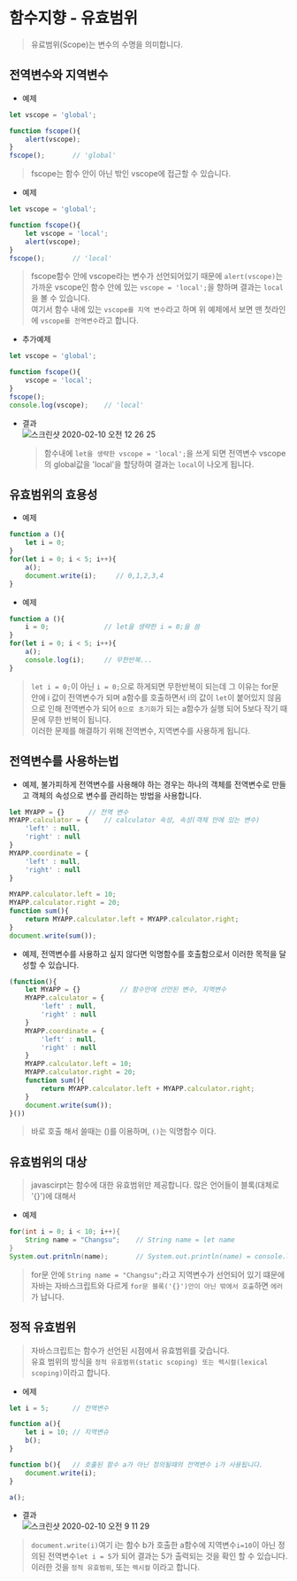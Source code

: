 # 함수지향 - 유효범위
> 유료범위(Scope)는 변수의 수명을 의미합니다.

## 전역변수와 지역변수

- 예제
```js
let vscope = 'global';

function fscope(){
    alert(vscope);
}
fscope();       // 'global'
```
> fscope는 함수 안이 아닌 밖인 vscope에 접근할 수 있습니다.

- 예제
```js
let vscope = 'global';

function fscope(){
    let vscope = 'local';
    alert(vscope);
}
fscope();       // 'local'
```
> fscope함수 안에 vscope라는 변수가 선언되어있기 때문에 `alert(vscope)`는 가까운 vscope인 함수 안에 있는 `vscope = 'local';`을 향하며 결과는 `local`을 볼 수 있습니다.  
 여기서 함수 내에 있는 `vscope를 지역 변수`라고 하며 위 예제에서 보면 맨 첫라인에 `vscope를 전역변수`라고 합니다.

- 추가예제
```js
let vscope = 'global';

function fscope(){
    vscope = 'local';
}
fscope();       
console.log(vscope);    // 'local'
```
- 결과  
![스크린샷 2020-02-10 오전 12 26 25](https://user-images.githubusercontent.com/29330085/74104821-fe7f6f80-4b9b-11ea-9e66-bd107bb1c171.png)

    > 함수내에 `let을 생략한 vscope = 'local';`을 쓰게 되면 전역변수 vscope의 global값을 'local'을 할당하여 결과는 `local`이 나오게 됩니다.


## 유효범위의 효용성
- 예제
```js
function a (){
    let i = 0;
}
for(let i = 0; i < 5; i++){
    a();
    document.write(i);     // 0,1,2,3,4
}
```
- 예제
```js
function a (){
    i = 0;              // let을 생략한 i = 0;을 씀
}
for(let i = 0; i < 5; i++){
    a();
    console.log(i);     // 무한반복...
}
```
> `let i = 0;`이 아닌 `i = 0;`으로 하게되면 무한반복이 되는데 그 이유는 for문 안에 i 값이 전역변수가 되며 a함수를 호출하면서 i의 값이 `let`이 붙어있지 않음으로 인해 전역변수가 되어 `0으로 초기화`가 되는 a함수가 실행 되어 5보다 작기 때문에 무한 반복이 됩니다.  
이러한 문제를 해결하기 위해 전역변수, 지역변수를 사용하게 됩니다.


## 전역변수를 사용하는법
- 예제, 불가피하게 전역변수를 사용해야 하는 경우는 하나의 객체를 전역변수로 만들고 객체의 속성으로 변수를 관리하는 방법을 사용합니다.
```js
let MYAPP = {}      // 전역 변수
MYAPP.calculator = {    // calculator 속성, 속성(객체 안에 있는 변수)
    'left' : null,
    'right' : null
}
MYAPP.coordinate = {
    'left' : null,
    'right' : null
}
 
MYAPP.calculator.left = 10;
MYAPP.calculator.right = 20;
function sum(){
    return MYAPP.calculator.left + MYAPP.calculator.right;
}
document.write(sum());
```

- 예제, 전역변수를 사용하고 싶지 않다면 익명함수를 호출함으로서 이러한 목적을 달성할 수 있습니다.
```js
(function(){
    let MYAPP = {}          // 함수안에 선언된 변수, 지역변수
    MYAPP.calculator = {
        'left' : null,
        'right' : null
    }
    MYAPP.coordinate = {
        'left' : null,
        'right' : null
    }
    MYAPP.calculator.left = 10;
    MYAPP.calculator.right = 20;
    function sum(){
        return MYAPP.calculator.left + MYAPP.calculator.right;
    }
    document.write(sum());
}())
```
> 바로 호출 해서 쓸때는 ()를 이용하며, `()`는 익명함수 이다.

## 유효범위의 대상
> javascirpt는 함수에 대한 유효범위만 제공합니다. 많은 언어들이 블록(대체로 '{}')에 대해서

- 예제
```java
for(int i = 0; i < 10; i++){
    String name = "Changsu";    // String name = let name 
}
System.out.pritnln(name);       // System.out.println(name) = console.log(name)
```
> for문 안에 `String name = "Changsu";`라고 지역변수가 선언되어 있기 떄문에 자바는 자바스크립트와 다르게 `for문 블록('{}')안이 아닌 밖에서 호출`하면 `에러`가 납니다.

## 정적 유효범위
> 자바스크립트는 함수가 선언된 시점에서 유효범위를 갖습니다.   
유효 범위의 방식을 `정적 유효범위(static scoping) 또는 렉시컬(lexical scoping)`이라고 합니다.

- 에제
```js
let i = 5;      // 전역변수

function a(){
    let i = 10; // 지역변슈
    b();
}

function b(){   // 호출된 함수 a가 아닌 정의될때의 전역변수 i가 사용됩니다.
    document.write(i);
}

a();
```
- 결과  
![스크린샷 2020-02-10 오전 9 11 29](https://user-images.githubusercontent.com/29330085/74113095-5bebde80-4be5-11ea-833f-ed73ba9fe143.png)  

> `document.write(i)`여기 i는 함수 b가 호출한 a함수에 지역변수`i=10`이 아닌 정의된 전역변수`let i = 5`가 되어 결과는 5가 출력되는 것을 확인 할 수 있습니다. 이러한 것을 `정적 유효범위`, 또는 `렉시컬` 이라고 합니다. 


